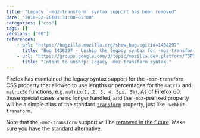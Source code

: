 ```yaml
---
title: "Legacy `-moz-transform` syntax support has been removed"
date: "2018-02-20T01:31:00-05:00"
categories: ["css"]
tags: []
versions: ["60"]
references:
    - url: "https://bugzilla.mozilla.org/show_bug.cgi?id=1438297"
      title: "Bug 1438297 - Unship the legacy syntax for -moz-transform."
    - url: "https://groups.google.com/d/topic/mozilla.dev.platform/T3PGm97MPNU/discussion"
      title: "Intent to unship: Legacy -moz-transform syntax."
---
```

Firefox has maintained the legacy syntax support for the `-moz-transform` CSS property that allowed to use lengths or percentages for the `matrix` and `matrix3d` functions, e.g. `matrix(1, 2, 3, 4, 5px, 6%)`. As of Firefox 60, those special cases are no longer handled, and the `-moz`-prefixed property will be a simple alias of the standard [`transform`](https://developer.mozilla.org/docs/Web/CSS/transform) property, just like `-webkit-transform`.

Note that the `-moz-transform` support will be [removed in the future](https://www.fxsitecompat.dev/en-CA/docs/2015/prefixed-css-animations-transforms-transitions-support-will-be-removed/). Make sure you have the standard alternative.
